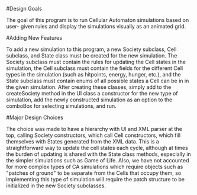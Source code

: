 #Design Goals

The goal of this program is to run Cellular Automaton simulations based on user-
given rules and display the simulations visually as an animated grid.

#Adding New Features

To add a new simulation to this program, a new Society subclass, Cell subclass, and
State class must be created for the new simulation. The Society subclass must contain
the rules for updating the Cell states in the simulation, the Cell subclass must contain
the fields for the different Cell types in the simulation (such as hitpoints, energy,
hunger, etc.), and the State subclass must contain enums of all possible states
a Cell can be in in the given simulation. After creating these classes, simply add
to the createSociety method in the UI class a constructor for the new type of simulation, 
add the newly constructed simulation as an option to the comboBox for selecting
simulations, and run. 

#Major Design Choices

The choice was made to have a hierarchy with UI and XML parser at the top, calling
Society constructors, which call Cell constructors, which fill themselves with States
generated from the XML data. This is a straightforward way to update the cell states
each cycle, although at times the burden of updating is shared with the State class
methods, especially in the simpler simulations such as Game of Life. 
Also, we have not accounted for more complex types of CA simulations which require
objects such as "patches of ground" to be separate from the Cells that occupy them,
so implementing this type of simulation will require the patch structure to be initialized
in the new Society subclasses. 